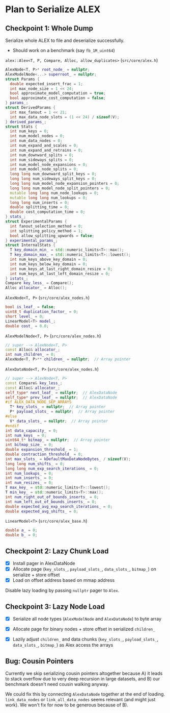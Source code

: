 # Plan to Serialize ALEX

## Checkpoint 1: Whole Dump

Serialize whole ALEX to file and deserialize successfully.
- Should work on a benchmark (say `fb_1M_uint64`)

`alex::Alex<T, P, Compare, Alloc, allow_duplicates>` (`src/core/alex.h`)
```c++
AlexNode<T, P>* root_node_ = nullptr;
AlexModelNode<...> superroot_ = nullptr;
struct Params {
  double expected_insert_frac = 1;
  int max_node_size = 1 << 24;
  bool approximate_model_computation = true;
  bool approximate_cost_computation = false;
} params_;
struct DerivedParams {
  int max_fanout = 1 << 21;
  int max_data_node_slots = (1 << 24) / sizeof(V);
} derived_params_;
struct Stats {
  int num_keys = 0;
  int num_model_nodes = 0;
  int num_data_nodes = 0;
  int num_expand_and_scales = 0;
  int num_expand_and_retrains = 0;
  int num_downward_splits = 0;
  int num_sideways_splits = 0;
  int num_model_node_expansions = 0;
  int num_model_node_splits = 0;
  long long num_downward_split_keys = 0;
  long long num_sideways_split_keys = 0;
  long long num_model_node_expansion_pointers = 0;
  long long num_model_node_split_pointers = 0;
  mutable long long num_node_lookups = 0;
  mutable long long num_lookups = 0;
  long long num_inserts = 0;
  double splitting_time = 0;
  double cost_computation_time = 0;
} stats_;
struct ExperimentalParams {
  int fanout_selection_method = 0;
  int splitting_policy_method = 1;
  bool allow_splitting_upwards = false;
} experimental_params_;
struct InternalStats {
  T key_domain_min_ = std::numeric_limits<T>::max();
  T key_domain_max_ = std::numeric_limits<T>::lowest();
  int num_keys_above_key_domain = 0;
  int num_keys_below_key_domain = 0;
  int num_keys_at_last_right_domain_resize = 0;
  int num_keys_at_last_left_domain_resize = 0;
} istats_;
Compare key_less_ = Compare();
Alloc allocator_ = Alloc();
```

`AlexNode<T, P>` (`src/core/alex_nodes.h`)
```c++
bool is_leaf_ = false;
uint8_t duplication_factor_ = 0;
short level_ = 0;
LinearModel<T> model_;
double cost_ = 0.0;
```

`AlexModelNode<T, P>` (`src/core/alex_nodes.h`)
```c++
// super --> AlexNode<T, P>
const Alloc& allocator_;
int num_children_ = 0;
AlexNode<T, P>** children_ = nullptr;  // Array pointer
```

`AlexDataNode<T, P>` (`src/core/alex_nodes.h`)
```c++
// super --> AlexNode<T, P>
const Compare& key_less_;
const Alloc& allocator_;
self_type* next_leaf_ = nullptr;  // AlexDataNode
self_type* prev_leaf_ = nullptr;  // AlexDataNode
#if ALEX_DATA_NODE_SEP_ARRAYS
  T* key_slots_ = nullptr;  // Array pointer
  P* payload_slots_ = nullptr;  // Array pointer
#else
  V* data_slots_ = nullptr;  // Array pointer
#endif
int data_capacity_ = 0;
int num_keys_ = 0;
uint64_t* bitmap_ = nullptr;  // Array pointer
int bitmap_size_ = 0;
double expansion_threshold_ = 1;
double contraction_threshold_ = 0;
int max_slots_ = kDefaultMaxDataNodeBytes_ / sizeof(V);
long long num_shifts_ = 0;
long long num_exp_search_iterations_ = 0;
int num_lookups_ = 0;
int num_inserts_ = 0;
int num_resizes_ = 0;
T max_key_ = std::numeric_limits<T>::lowest();
T min_key_ = std::numeric_limits<T>::max();
int num_right_out_of_bounds_inserts_ = 0;
int num_left_out_of_bounds_inserts_ = 0;
double expected_avg_exp_search_iterations_ = 0;
double expected_avg_shifts_ = 0;
```

`LinearModel<T>` (`src/core/alex_base.h`)
```c++
double a_ = 0;
double b_ = 0;
```

## Checkpoint 2: Lazy Chunk Load

- [x] Install pager in AlexDataNode
- [x] Allocate page (`key_slots_`, `payload_slots_`, `data_slots_`, `bitmap_`) on serialize + store offset
- [x] Load on offset address based on mmap address

Disable lazy loading by passing `nullptr` pager to `Alex`.


## Checkpoint 3: Lazy Node Load

- [x] Serialize all node types (`AlexModelNode` and `AlexDataNode`) to byte array
- [x] Allocate page for binary nodes + store offset in serialized `children_`
- [x] Lazily adjust `children_` and data chunks (`key_slots_`, `payload_slots_`, `data_slots_`, `bitmap_`) as Alex access the arrays


## Bug: Cousin Pointers

Currently we skip serializing cousin pointers altogether because A) it leads to stack overflow due to very deep recursion in large datasets, and B) our benchmark doesn't need cousin walking anyway.

We could fix this by connecting `AlexDataNode` together at the end of loading. `link_data_nodes` or `link_all_data_nodes` seems relevant (and might just work). We won't fix for now to be generous because of B).
